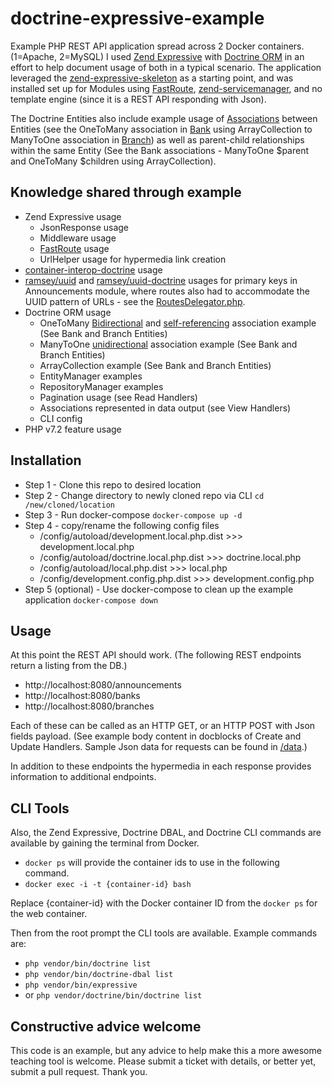# doctrine-expressive-example
Example PHP REST API application spread across 2 Docker containers. (1=Apache, 2=MySQL) I used [Zend Expressive](https://docs.zendframework.com/zend-expressive/) with [Doctrine ORM](https://www.doctrine-project.org/projects/orm.html) in an effort to help document usage of both in a typical scenario. The application leveraged the [zend-expressive-skeleton](https://github.com/zendframework/zend-expressive-skeleton) as a starting point, and was installed set up for Modules using [FastRoute](https://github.com/nikic/FastRoute), [zend-servicemanager](https://github.com/zendframework/zend-servicemanager), and no template engine (since it is a REST API responding with Json).

The Doctrine Entities also include example usage of [Associations](https://www.doctrine-project.org/projects/doctrine-orm/en/2.6/reference/association-mapping.html#association-mapping) between Entities (see the OneToMany association in [Bank](/src/Banks/src/Entity/Bank.php) using ArrayCollection to ManyToOne association in [Branch](/src/Branches/src/Entity/Branch.php)) as well as parent-child relationships within the same Entity (See the Bank associations - ManyToOne $parent and OneToMany $children using ArrayCollection).

## Knowledge shared through example

* Zend Expressive usage
    * JsonResponse usage
    * Middleware usage
    * [FastRoute](https://github.com/nikic/FastRoute) usage
    * UrlHelper usage for hypermedia link creation
* [container-interop-doctrine](https://github.com/DASPRiD/container-interop-doctrine) usage
* [ramsey/uuid](https://github.com/ramsey/uuid) and [ramsey/uuid-doctrine](https://github.com/ramsey/uuid-doctrine) usages for primary keys in Announcements module, where routes also had to accommodate the UUID pattern of URLs - see the [RoutesDelegator.php](/src/Announcements/src/RoutesDelegator.php).
* Doctrine ORM usage
    * OneToMany [Bidirectional](https://www.doctrine-project.org/projects/doctrine-orm/en/2.6/reference/association-mapping.html#one-to-many-bidirectional) and [self-referencing](https://www.doctrine-project.org/projects/doctrine-orm/en/2.6/reference/association-mapping.html#one-to-many-self-referencing) association example (See Bank and Branch Entities)
    * ManyToOne [unidirectional](https://www.doctrine-project.org/projects/doctrine-orm/en/2.6/reference/association-mapping.html#many-to-one-unidirectional) association example (See Bank and Branch Entities)
    * ArrayCollection example (See Bank and Branch Entities)
    * EntityManager examples
    * RepositoryManager examples
    * Pagination usage (see Read Handlers)
    * Associations represented in data output (see View Handlers)
    * CLI config
* PHP v7.2 feature usage    

## Installation

* Step 1 - Clone this repo to desired location
* Step 2 - Change directory to newly cloned repo via CLI `cd /new/cloned/location`
* Step 3 - Run docker-compose `docker-compose up -d`
* Step 4 - copy/rename the following config files
    * /config/autoload/development.local.php.dist >>> development.local.php
    * /config/autoload/doctrine.local.php.dist >>> doctrine.local.php
    * /config/autoload/local.php.dist >>> local.php
    * /config/development.config.php.dist >>> development.config.php
* Step 5 (optional) - Use docker-compose to clean up the example application `docker-compose down`

## Usage

At this point the REST API should work. (The following REST endpoints return a listing from the DB.)

* http://localhost:8080/announcements
* http://localhost:8080/banks
* http://localhost:8080/branches

Each of these can be called as an HTTP GET, or an HTTP POST with Json fields payload. (See example body content in docblocks of Create and Update Handlers. Sample Json data for requests can be found in [/data](/data).)

In addition to these endpoints the hypermedia in each response provides information to additional endpoints.

## CLI Tools
Also, the Zend Expressive, Doctrine DBAL, and Doctrine CLI commands are available by gaining the terminal from Docker.

* `docker ps` will provide the container ids to use in the following command.
* `docker exec -i -t {container-id} bash`

Replace {container-id} with the Docker container ID from the `docker ps` for the web container.

Then from the root prompt the CLI tools are available. Example commands are:

* `php vendor/bin/doctrine list`
* `php vendor/bin/doctrine-dbal list`
* `php vendor/bin/expressive`
* or `php vendor/doctrine/bin/doctrine list`

## Constructive advice welcome

This code is an example, but any advice to help make this a more awesome teaching tool is welcome. Please submit a ticket with details, or better yet, submit a pull request. Thank you.
